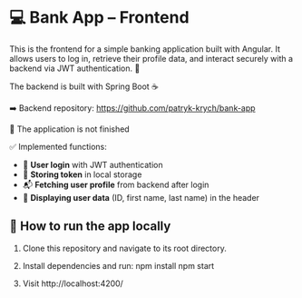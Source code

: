 # 💻 Bank App – Frontend

This is the frontend for a simple banking application built with Angular. It allows users to log in, retrieve their profile data, and interact securely with a backend via JWT authentication. 🔐

The backend is built with Spring Boot ☕

➡️ Backend repository: https://github.com/patryk-krych/bank-app

🚧 The application is not finished

✅ Implemented functions:
- 🔑 **User login** with JWT authentication  
- 💾 **Storing token** in local storage  
- 📬 **Fetching user profile** from backend after login  
- 🧾 **Displaying user data** (ID, first name, last name) in the header


## 🚀 How to run the app locally

1. Clone this repository and navigate to its root directory.

2. Install dependencies and run:
    npm install
    npm start

3. Visit http://localhost:4200/